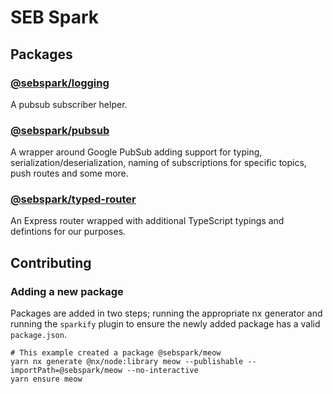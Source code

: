 # SEB Spark

## Packages

### [@sebspark/logging](./packages/logging/)

A pubsub subscriber helper.

### [@sebspark/pubsub](./packages/pubsub/)

A wrapper around Google PubSub adding support for typing, serialization/deserialization, naming of subscriptions for specific topics, push routes and some more.

### [@sebspark/typed-router](./packages/typed-router/)

An Express router wrapped with additional TypeScript typings and defintions for our purposes.

<!--NEW_PACKAGE-->

## Contributing

### Adding a new package

Packages are added in two steps; running the appropriate nx generator and running the `sparkify` plugin to ensure the newly added package has a valid `package.json`.

```shell
# This example created a package @sebspark/meow
yarn nx generate @nx/node:library meow --publishable --importPath=@sebspark/meow --no-interactive
yarn ensure meow
```

